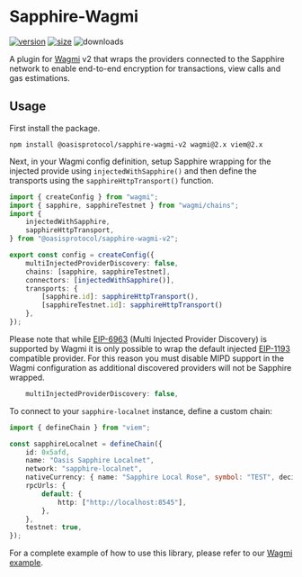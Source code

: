 # Sapphire-Wagmi

[![version][wagmi-version]][wagmi-npm]
[![size][wagmi-size]][wagmi-bundlephobia]
![downloads][wagmi-downloads]

[wagmi-npm]: https://www.npmjs.org/package/@oasisprotocol/sapphire-wagmi-v2
[wagmi-version]: https://img.shields.io/npm/v/@oasisprotocol/sapphire-wagmi-v2
[wagmi-size]: https://img.shields.io/bundlephobia/minzip/@oasisprotocol/sapphire-wagmi-v2
[wagmi-bundlephobia]: https://bundlephobia.com/package/@oasisprotocol/sapphire-wagmi-v2
[wagmi-downloads]: https://img.shields.io/npm/dm/@oasisprotocol/sapphire-wagmi-v2.svg

A plugin for [Wagmi][wagmi] v2 that wraps the providers connected to the
Sapphire network to enable end-to-end encryption for transactions, view calls
and gas estimations.

[wagmi]: https://wagmi.sh/

## Usage

First install the package.

```
npm install @oasisprotocol/sapphire-wagmi-v2 wagmi@2.x viem@2.x
```

Next, in your Wagmi config definition, setup Sapphire wrapping for the injected
provide using `injectedWithSapphire()` and then define the transports using the
`sapphireHttpTransport()` function.

```typescript
import { createConfig } from "wagmi";
import { sapphire, sapphireTestnet } from "wagmi/chains";
import {
	injectedWithSapphire,
	sapphireHttpTransport,
} from "@oasisprotocol/sapphire-wagmi-v2";

export const config = createConfig({
	multiInjectedProviderDiscovery: false,
	chains: [sapphire, sapphireTestnet],
	connectors: [injectedWithSapphire()],
	transports: {
		[sapphire.id]: sapphireHttpTransport(),
		[sapphireTestnet.id]: sapphireHttpTransport()
	},
});
```

Please note that while [EIP-6963] (Multi Injected Provider Discovery) is
supported by Wagmi it is only possible to wrap the default injected [EIP-1193]
compatible provider. For this reason you must disable MIPD support in the
Wagmi configuration as additional discovered providers will not be Sapphire
wrapped.

```typescript
    multiInjectedProviderDiscovery: false,
```

[EIP-6963]: https://eips.ethereum.org/EIPS/eip-6963
[EIP-1193]: https://eips.ethereum.org/EIPS/eip-1193

To connect to your `sapphire-localnet` instance, define a custom chain:

```typescript
import { defineChain } from "viem";

const sapphireLocalnet = defineChain({
	id: 0x5afd,
	name: "Oasis Sapphire Localnet",
	network: "sapphire-localnet",
	nativeCurrency: { name: "Sapphire Local Rose", symbol: "TEST", decimals: 18 },
	rpcUrls: {
		default: {
			http: ["http://localhost:8545"],
		},
	},
	testnet: true,
});
```

For a complete example of how to use this library, please refer to our
[Wagmi example][example].

[example]: https://github.com/oasisprotocol/sapphire-paratime/tree/main/examples/wagmi-v2
